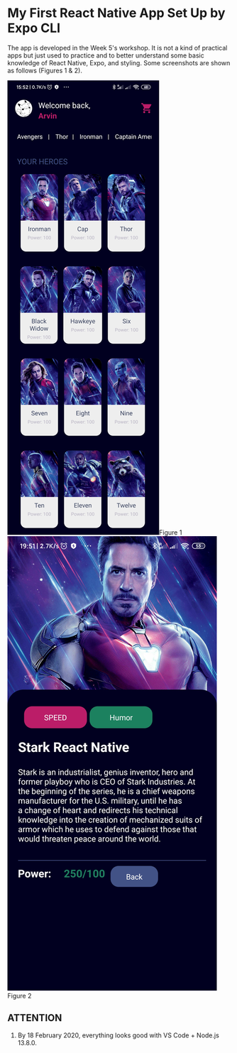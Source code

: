 # My First React Native App Set Up by Expo CLI

The app is developed in the Week 5's workshop. It is not a kind of practical apps but just used to practice and to better understand some basic knowledge of React Native, Expo, and styling. Some screenshots are shown as follows (Figures 1 & 2).

![Screenshot1.png](Screenshot1.png "Screenshot 1")Figure 1
![Screenshot2.jpg](Screenshot2.jpg "Screenshot 2")Figure 2

## ATTENTION

1. By 18 February 2020, everything looks good with VS Code + Node.js 13.8.0.